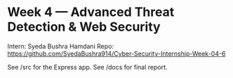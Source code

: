 # Week 4 — Advanced Threat Detection & Web Security
Intern: Syeda Bushra Hamdani
Repo: https://github.com/SyedaBushra914/Cyber-Security-Internship-Week-04-6

See /src for the Express app. See /docs for final report.
